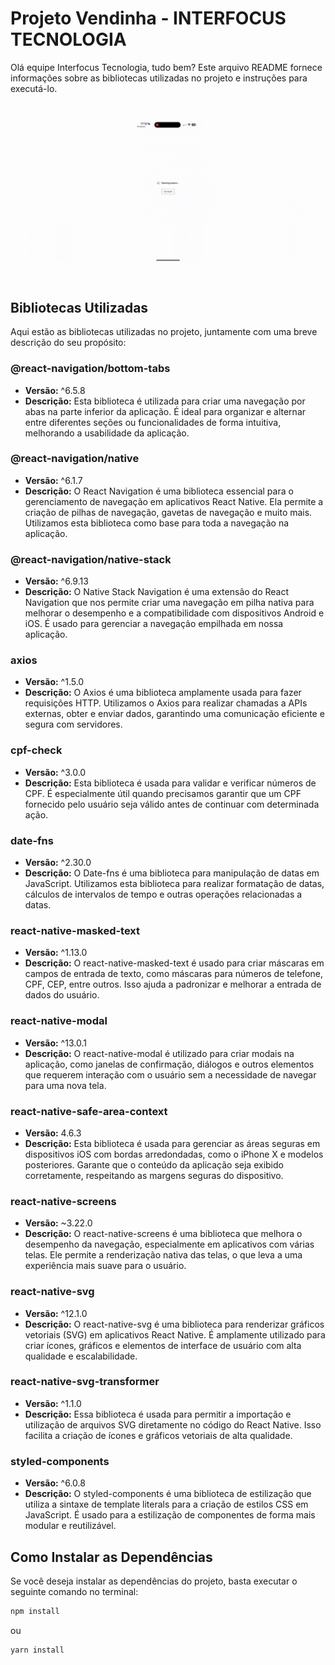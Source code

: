 # Projeto Vendinha - INTERFOCUS TECNOLOGIA

Olá equipe Interfocus Tecnologia, tudo bem? Este arquivo README fornece informações sobre as bibliotecas utilizadas no projeto e instruções para executá-lo.

![demonstracao](https://github.com/GabrielCordeiro2412/vendinha/blob/master/demonstracao.gif)

## Bibliotecas Utilizadas

Aqui estão as bibliotecas utilizadas no projeto, juntamente com uma breve descrição do seu propósito:

### @react-navigation/bottom-tabs
- **Versão:** ^6.5.8
- **Descrição:** Esta biblioteca é utilizada para criar uma navegação por abas na parte inferior da aplicação. É ideal para organizar e alternar entre diferentes seções ou funcionalidades de forma intuitiva, melhorando a usabilidade da aplicação.

### @react-navigation/native
- **Versão:** ^6.1.7
- **Descrição:** O React Navigation é uma biblioteca essencial para o gerenciamento de navegação em aplicativos React Native. Ela permite a criação de pilhas de navegação, gavetas de navegação e muito mais. Utilizamos esta biblioteca como base para toda a navegação na aplicação.

### @react-navigation/native-stack
- **Versão:** ^6.9.13
- **Descrição:** O Native Stack Navigation é uma extensão do React Navigation que nos permite criar uma navegação em pilha nativa para melhorar o desempenho e a compatibilidade com dispositivos Android e iOS. É usado para gerenciar a navegação empilhada em nossa aplicação.

### axios
- **Versão:** ^1.5.0
- **Descrição:** O Axios é uma biblioteca amplamente usada para fazer requisições HTTP. Utilizamos o Axios para realizar chamadas a APIs externas, obter e enviar dados, garantindo uma comunicação eficiente e segura com servidores.

### cpf-check
- **Versão:** ^3.0.0
- **Descrição:** Esta biblioteca é usada para validar e verificar números de CPF. É especialmente útil quando precisamos garantir que um CPF fornecido pelo usuário seja válido antes de continuar com determinada ação.

### date-fns
- **Versão:** ^2.30.0
- **Descrição:** O Date-fns é uma biblioteca para manipulação de datas em JavaScript. Utilizamos esta biblioteca para realizar formatação de datas, cálculos de intervalos de tempo e outras operações relacionadas a datas.

### react-native-masked-text
- **Versão:** ^1.13.0
- **Descrição:** O react-native-masked-text é usado para criar máscaras em campos de entrada de texto, como máscaras para números de telefone, CPF, CEP, entre outros. Isso ajuda a padronizar e melhorar a entrada de dados do usuário.

### react-native-modal
- **Versão:** ^13.0.1
- **Descrição:** O react-native-modal é utilizado para criar modais na aplicação, como janelas de confirmação, diálogos e outros elementos que requerem interação com o usuário sem a necessidade de navegar para uma nova tela.

### react-native-safe-area-context
- **Versão:** 4.6.3
- **Descrição:** Esta biblioteca é usada para gerenciar as áreas seguras em dispositivos iOS com bordas arredondadas, como o iPhone X e modelos posteriores. Garante que o conteúdo da aplicação seja exibido corretamente, respeitando as margens seguras do dispositivo.

### react-native-screens
- **Versão:** ~3.22.0
- **Descrição:** O react-native-screens é uma biblioteca que melhora o desempenho da navegação, especialmente em aplicativos com várias telas. Ele permite a renderização nativa das telas, o que leva a uma experiência mais suave para o usuário.

### react-native-svg
- **Versão:** ^12.1.0
- **Descrição:** O react-native-svg é uma biblioteca para renderizar gráficos vetoriais (SVG) em aplicativos React Native. É amplamente utilizado para criar ícones, gráficos e elementos de interface de usuário com alta qualidade e escalabilidade.


### react-native-svg-transformer
- **Versão:** ^1.1.0
- **Descrição:** Essa biblioteca é usada para permitir a importação e utilização de arquivos SVG diretamente no código do React Native. Isso facilita a criação de ícones e gráficos vetoriais de alta qualidade.

### styled-components
- **Versão:** ^6.0.8
- **Descrição:** O styled-components é uma biblioteca de estilização que utiliza a sintaxe de template literals para a criação de estilos CSS em JavaScript. É usado para a estilização de componentes de forma mais modular e reutilizável.

## Como Instalar as Dependências

Se você deseja instalar as dependências do projeto, basta executar o seguinte comando no terminal:

```bash
npm install
```
ou 
```bash
yarn install
